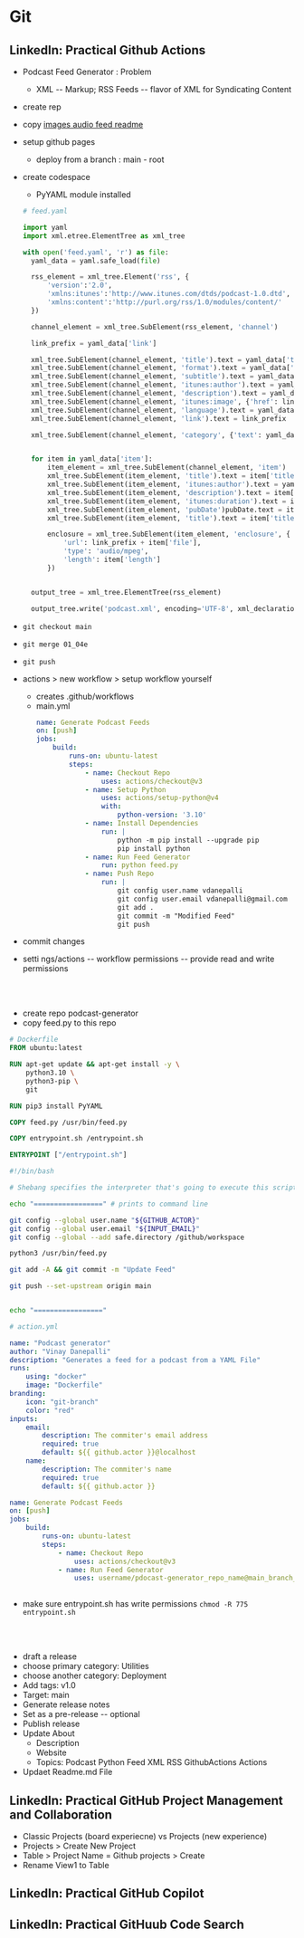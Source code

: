 # Git

## LinkedIn: Practical Github Actions

- Podcast Feed Generator : Problem  
  - XML -- Markup; RSS Feeds -- flavor of XML for Syndicating Content
- create rep
- copy [images audio feed readme](https://github.com/LinkedInLearning/github-practical-actions-4412872/tree/01_02b)
- setup github pages
  - deploy from a branch : main - root
- create codespace 
  - PyYAML module installed
  ```py
  # feed.yaml

  import yaml
  import xml.etree.ElementTree as xml_tree

  with open('feed.yaml', 'r') as file:
    yaml_data = yaml.safe_load(file)

    rss_element = xml_tree.Element('rss', {
        'version':'2.0', 
        'xmlns:itunes':'http://www.itunes.com/dtds/podcast-1.0.dtd',
        'xmlns:content':'http://purl.org/rss/1.0/modules/content/'
    }) 

    channel_element = xml_tree.SubElement(rss_element, 'channel')

    link_prefix = yaml_data['link']

    xml_tree.SubElement(channel_element, 'title').text = yaml_data['title']
    xml_tree.SubElement(channel_element, 'format').text = yaml_data['format']
    xml_tree.SubElement(channel_element, 'subtitle').text = yaml_data['subtitle']
    xml_tree.SubElement(channel_element, 'itunes:author').text = yaml_data['author']
    xml_tree.SubElement(channel_element, 'description').text = yaml_data['description']
    xml_tree.SubElement(channel_element, 'itunes:image', {'href': link_prefix + yaml_data['image']})
    xml_tree.SubElement(channel_element, 'language').text = yaml_data['language']
    xml_tree.SubElement(channel_element, 'link').text = link_prefix

    xml_tree.SubElement(channel_element, 'category', {'text': yaml_data['category']})


    for item in yaml_data['item']:
        item_element = xml_tree.SubElement(channel_element, 'item')
        xml_tree.SubElement(item_element, 'title').text = item['title']
        xml_tree.SubElement(item_element, 'itunes:author').text = yaml_data['author']
        xml_tree.SubElement(item_element, 'description').text = item['description']
        xml_tree.SubElement(item_element, 'itunes:duration').text = item['duration']
        xml_tree.SubElement(item_element, 'pubDate')pubDate.text = item['published']
        xml_tree.SubElement(item_element, 'title').text = item['title']

        enclosure = xml_tree.SubElement(item_element, 'enclosure', {
            'url': link_prefix + item['file'], 
            'type': 'audio/mpeg', 
            'length': item['length']
        })


    output_tree = xml_tree.ElementTree(rss_element)

    output_tree.write('podcast.xml', encoding='UTF-8', xml_declaration=True)
  ```

- `git checkout main`
- `git merge 01_04e`
- `git push`
- actions > new workflow > setup workflow yourself 
  - creates .github/workflows
  - main.yml
    ```YAML
    name: Generate Podcast Feeds
    on: [push]
    jobs:
        build:
            runs-on: ubuntu-latest
            steps:
                - name: Checkout Repo
                    uses: actions/checkout@v3
                - name: Setup Python
                    uses: actions/setup-python@v4
                    with: 
                        python-version: '3.10'
                - name: Install Dependencies
                    run: |
                        python -m pip install --upgrade pip
                        pip install python
                - name: Run Feed Generator
                    run: python feed.py
                - name: Push Repo
                    run: |
                        git config user.name vdanepalli
                        git config user.email vdanepalli@gmail.com
                        git add .
                        git commit -m "Modified Feed"
                        git push
    ```
- commit changes
- setti ngs/actions -- workflow permissions -- provide read and write permissions


<br/><br/>

- create repo podcast-generator
- copy feed.py to this repo 

```Dockerfile
# Dockerfile
FROM ubuntu:latest

RUN apt-get update && apt-get install -y \
    python3.10 \
    python3-pip \
    git

RUN pip3 install PyYAML

COPY feed.py /usr/bin/feed.py

COPY entrypoint.sh /entrypoint.sh

ENTRYPOINT ["/entrypoint.sh"]
```

```sh
#!/bin/bash

# Shebang specifies the interpreter that's going to execute this script

echo "=================" # prints to command line

git config --global user.name "${GITHUB_ACTOR}"
git config --global user.email "${INPUT_EMAIL}"
git config --global --add safe.directory /github/workspace

python3 /usr/bin/feed.py

git add -A && git commit -m "Update Feed"

git push --set-upstream origin main


echo "=================" 
```

```YAML
# action.yml

name: "Podcast generator"
author: "Vinay Danepalli"
description: "Generates a feed for a podcast from a YAML File"
runs:
    using: "docker"
    image: "Dockerfile"
branding:
    icon: "git-branch"
    color: "red"
inputs:
    email:
        description: The commiter's email address
        required: true
        default: ${{ github.actor }}@localhost
    name:
        description: The commiter's name
        required: true
        default: ${{ github.actor }}
```

```YAML
name: Generate Podcast Feeds
on: [push]
jobs:
    build:
        runs-on: ubuntu-latest
        steps:
            - name: Checkout Repo
                uses: actions/checkout@v3
            - name: Run Feed Generator
                uses: username/pdocast-generator_repo_name@main_branch_or_release_tag
            
```

- make sure entrypoint.sh has write permissions `chmod -R 775 entrypoint.sh`


<br/><br/>

- draft a release
- choose primary category: Utilities     
- choose another category: Deployment
- Add tags: v1.0
- Target: main 
- Generate release notes
- Set as a pre-release -- optional
- Publish release
- Update About
  - Description
  - Website 
  - Topics: Podcast Python Feed XML RSS GithubActions Actions
- Updaet Readme.md File  

## LinkedIn: Practical GitHub Project Management and Collaboration

- Classic Projects (board experiecne) vs Projects (new experience)
- Projects > Create New Project
- Table > Project Name = Github projects > Create
- Rename View1 to Table

## LinkedIn: Practical GitHub Copilot


## LinkedIn: Practical GitHuub Code Search 


